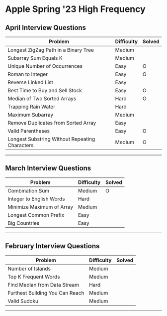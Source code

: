 # **Apple Spring '23 High Frequency**

## **April Interview Questions**

| **Problem**                                    | **Difficulty** | **Solved** |
| ---------------------------------------------- | -------------- | ---------- |
| Longest ZigZag Path in a Binary Tree           | Medium         |            |
| Subarray Sum Equals K                          | Medium         |            |
| Unique Number of Occurrences                   | Easy           | O          |
| Roman to Integer                               | Easy           | O          |
| Reverse Linked List                            | Easy           |            |
| Best Time to Buy and Sell Stock                | Easy           | O          |
| Median of Two Sorted Arrays                    | Hard           | O          |
| Trapping Rain Water                            | Hard           |            |
| Maximum Subarray                               | Medium         |            |
| Remove Duplicates from Sorted Array            | Easy           |            |
| Valid Parentheses                              | Easy           | O          |
| Longest Substring Without Repeating Characters | Medium         | O          |

---

## **March Interview Questions**

| **Problem**               | **Difficulty** | **Solved** |
| ------------------------- | -------------- | ---------- |
| Combination Sum           | Medium         | O          |
| Integer to English Words  | Hard           |            |
| Minimize Maximum of Array | Medium         |            |
| Longest Common Prefix     | Easy           |            |
| Big Countries             | Easy           |            |

---

## **February Interview Questions**

| **Problem**                     | **Difficulty** | **Solved** |
| ------------------------------- | -------------- | ---------- |
| Number of Islands               | Medium         |            |
| Top K Frequent Words            | Medium         |            |
| Find Median from Data Stream    | Hard           |            |
| Furthest Building You Can Reach | Medium         |            |
| Valid Sudoku                    | Medium         |            |

---
